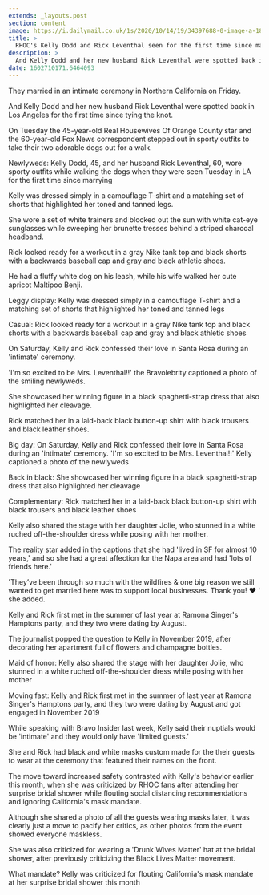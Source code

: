 ```yaml
--- 
extends: _layouts.post 
section: content 
image: https://i.dailymail.co.uk/1s/2020/10/14/19/34397688-0-image-a-18_1602701014962.jpg 
title: > 
  RHOC's Kelly Dodd and Rick Leventhal seen for the first time since marrying as they walk their dogs 
description: > 
  And Kelly Dodd and her new husband Rick Leventhal were spotted back in Los Angeles for the first time since tying the knot.Rick looked ready for a workout in a gray Nike tank top and black shorts with a backwards baseball cap and gray and black athletic shoes.Rick matched her in a laid-back black button-up shirt with black trousers and black leather shoes.Big day: On Saturday, Kelly and Rick confessed their love in Santa Rosa during an 'intimate' ceremony.Kelly and Rick first met in the summer of last year at Ramona Singer's Hamptons party, and they two were dating by August. 
date: 1602710171.6464093 
--- 
```

They married in an intimate ceremony in Northern California on Friday.

And Kelly Dodd and her new husband Rick Leventhal were spotted back in Los Angeles for the first time since tying the knot.

On Tuesday the 45-year-old Real Housewives Of Orange County star and the 60-year-old Fox News correspondent stepped out in sporty outfits to take their two adorable dogs out for a walk.

Newlyweds: Kelly Dodd, 45, and her husband Rick Leventhal, 60, wore sporty outfits while walking the dogs when they were seen Tuesday in LA for the first time since marrying

Kelly was dressed simply in a camouflage T-shirt and a matching set of shorts that highlighted her toned and tanned legs.

She wore a set of white trainers and blocked out the sun with white cat-eye sunglasses while sweeping her brunette tresses behind a striped charcoal headband.

Rick looked ready for a workout in a gray Nike tank top and black shorts with a backwards baseball cap and gray and black athletic shoes.

He had a fluffy white dog on his leash, while his wife walked her cute apricot Maltipoo Benji.

Leggy display: Kelly was dressed simply in a camouflage T-shirt and a matching set of shorts that highlighted her toned and tanned legs

Casual: Rick looked ready for a workout in a gray Nike tank top and black shorts with a backwards baseball cap and gray and black athletic shoes

On Saturday, Kelly and Rick confessed their love in Santa Rosa during an 'intimate' ceremony.

'I'm so excited to be Mrs. Leventhal!!' the Bravolebrity captioned a photo of the smiling newlyweds.

She showcased her winning figure in a black spaghetti-strap dress that also highlighted her cleavage.

Rick matched her in a laid-back black button-up shirt with black trousers and black leather shoes.

Big day: On Saturday, Kelly and Rick confessed their love in Santa Rosa during an 'intimate' ceremony. 'I'm so excited to be Mrs. Leventhal!!' Kelly captioned a photo of the newlyweds

Back in black: She showcased her winning figure in a black spaghetti-strap dress that also highlighted her cleavage

Complementary: Rick matched her in a laid-back black button-up shirt with black trousers and black leather shoes

Kelly also shared the stage with her daughter Jolie, who stunned in a white ruched off-the-shoulder dress while posing with her mother.

The reality star added in the captions that she had 'lived in SF for almost 10 years,' and so she had a great affection for the Napa area and had 'lots of friends here.'

'They’ve been through so much with the wildfires & one big reason we still wanted to get married here was to support local businesses. Thank you! ❤️ ' she added.

Kelly and Rick first met in the summer of last year at Ramona Singer's Hamptons party, and they two were dating by August.

The journalist popped the question to Kelly in November 2019, after decorating her apartment full of flowers and champagne bottles.

Maid of honor: Kelly also shared the stage with her daughter Jolie, who stunned in a white ruched off-the-shoulder dress while posing with her mother

Moving fast: Kelly and Rick first met in the summer of last year at Ramona Singer's Hamptons party, and they two were dating by August and got engaged in November 2019

While speaking with Bravo Insider last week, Kelly said their nuptials would be 'intimate' and they would only have 'limited guests.'

She and Rick had black and white masks custom made for the their guests to wear at the ceremony that featured their names on the front.

The move toward increased safety contrasted with Kelly's behavior earlier this month, when she was criticized by RHOC fans after attending her surprise bridal shower while flouting social distancing recommendations and ignoring California's mask mandate.

Although she shared a photo of all the guests wearing masks later, it was clearly just a move to pacify her critics, as other photos from the event showed everyone maskless.

She was also criticized for wearing a 'Drunk Wives Matter' hat at the bridal shower, after previously criticizing the Black Lives Matter movement.

What mandate? Kelly was criticized for flouting California's mask mandate at her surprise bridal shower this month